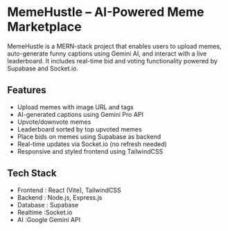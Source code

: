# MemeHustle – AI-Powered Meme Marketplace

MemeHustle is a MERN-stack project that enables users to upload memes, auto-generate funny captions using Gemini AI, and interact with a live leaderboard. It includes real-time bid and voting functionality powered by Supabase and Socket.io.

## Features

- Upload memes with image URL and tags
- AI-generated captions using Gemini Pro API
- Upvote/downvote memes
- Leaderboard sorted by top upvoted memes
- Place bids on memes using Supabase as backend
- Real-time updates via Socket.io (no refresh needed)
- Responsive and styled frontend using TailwindCSS

## Tech Stack

- Frontend : React (Vite), TailwindCSS
- Backend : Node.js, Express.js
- Database : Supabase
- Realtime :Socket.io
- AI :Google Gemini API
